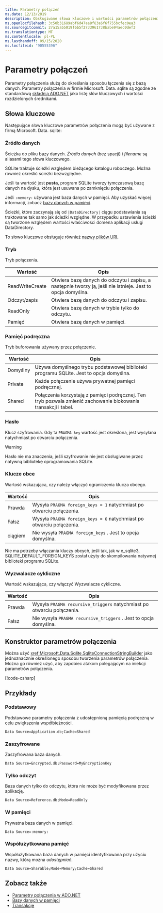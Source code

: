 ```yaml
---
title: Parametry połączeń
ms.date: 12/13/2019
description: Obsługiwane słowa kluczowe i wartości parametrów połączenia.
ms.openlocfilehash: 3c50b31689abf6d47aa8f83a6f6f755bcfec0ea3
ms.sourcegitcommit: 27a15a55019f6b5f2733961738babe94aec0def3
ms.translationtype: MT
ms.contentlocale: pl-PL
ms.lasthandoff: 09/15/2020
ms.locfileid: "90555396"
---
```

# <a name="connection-strings"></a>Parametry połączeń

Parametry połączenia służą do określania sposobu łączenia się z bazą danych. Parametry połączenia w firmie Microsoft. Data. sqlite są zgodne ze standardową [składnią ADO.NET](../../../framework/data/adonet/connection-strings.md) jako listę słów kluczowych i wartości rozdzielonych średnikami.

## <a name="keywords"></a>Słowa kluczowe

Następujące słowa kluczowe parametrów połączenia mogą być używane z firmą Microsoft. Data. sqlite:

### <a name="data-source"></a>Źródło danych

Ścieżka do pliku bazy danych. *Źródła danych* (bez spacji) i *filename* są aliasami tego słowa kluczowego.

SQLite traktuje ścieżki względem bieżącego katalogu roboczego. Można również określić ścieżki bezwzględne.

Jeśli ta wartość jest **pusta**, program SQLite tworzy tymczasową bazę danych na dysku, która jest usuwana po zamknięciu połączenia.

Jeśli `:memory:` używana jest baza danych w pamięci. Aby uzyskać więcej informacji, zobacz [bazy danych w pamięci](in-memory-databases.md).

Ścieżki, które zaczynają się od `|DataDirectory|` ciągu podstawiania są traktowane tak samo jak ścieżki względne. W przypadku ustawienia ścieżki są tworzone względem wartości właściwości domena aplikacji usługi DataDirectory.

To słowo kluczowe obsługuje również [nazwy plików URI](https://www.sqlite.org/uri.html).

### <a name="mode"></a>Tryb

Tryb połączenia.

| Wartość           | Opis                                                                                        |
| --------------- | -------------------------------------------------------------------------------------------------- |
| ReadWriteCreate | Otwiera bazę danych do odczytu i zapisu, a następnie tworzy ją, jeśli nie istnieje. Jest to opcja domyślna. |
| Odczyt/zapis       | Otwiera bazę danych do odczytu i zapisu.                                                        |
| ReadOnly        | Otwiera bazę danych w trybie tylko do odczytu.                                                              |
| Pamięć          | Otwiera bazę danych w pamięci.                                                                       |

### <a name="cache"></a>Pamięć podręczna

Tryb buforowania używany przez połączenie.

| Wartość   | Opis                                                                                    |
| ------- | ---------------------------------------------------------------------------------------------- |
| Domyślny | Używa domyślnego trybu podstawowej biblioteki programu SQLite. Jest to opcja domyślna.                   |
| Private | Każde połączenie używa prywatnej pamięci podręcznej.                                                          |
| Shared  | Połączenia korzystają z pamięci podręcznej. Ten tryb pozwala zmienić zachowanie blokowania transakcji i tabel. |

### <a name="password"></a>Hasło

Klucz szyfrowania. Gdy ta `PRAGMA key` wartość jest określona, jest wysyłana natychmiast po otwarciu połączenia.

> [!WARNING]
> Hasło nie ma znaczenia, jeśli szyfrowanie nie jest obsługiwane przez natywną bibliotekę oprogramowania SQLite.

### <a name="foreign-keys"></a>Klucze obce

Wartość wskazująca, czy należy włączyć ograniczenia klucza obcego.

| Wartość   | Opis
| ------- | --- |
| Prawda    | Wysyła `PRAGMA foreign_keys = 1` natychmiast po otwarciu połączenia.
| Fałsz   | Wysyła `PRAGMA foreign_keys = 0` natychmiast po otwarciu połączenia.
| ciągiem | Nie wysyła `PRAGMA foreign_keys` . Jest to opcja domyślna. |

Nie ma potrzeby włączania kluczy obcych, jeśli tak, jak w e_sqlite3, SQLITE_DEFAULT_FOREIGN_KEYS został użyty do skompilowania natywnej biblioteki programu SQLite.

### <a name="recursive-triggers"></a>Wyzwalacze cykliczne

Wartość wskazująca, czy włączyć Wyzwalacze cykliczne.

| Wartość | Opis                                                                 |
| ----- | --------------------------------------------------------------------------- |
| Prawda  | Wysyła `PRAGMA recursive_triggers` natychmiast po otwarciu połączenia. |
| Fałsz | Nie wysyła `PRAGMA recursive_triggers` . Jest to opcja domyślna.              |

## <a name="connection-string-builder"></a>Konstruktor parametrów połączenia

Można użyć <xref:Microsoft.Data.Sqlite.SqliteConnectionStringBuilder> jako jednoznacznie określonego sposobu tworzenia parametrów połączenia. Można go również użyć, aby zapobiec atakom polegającym na iniekcji parametrów połączenia.

[!code-csharp[](../../../../samples/snippets/standard/data/sqlite/EncryptionSample/Program.cs?name=snippet_ConnectionStringBuilder)]

## <a name="examples"></a>Przykłady

### <a name="basic"></a>Podstawowy

Podstawowe parametry połączenia z udostępnioną pamięcią podręczną w celu zwiększenia współbieżności.

```connectionstring
Data Source=Application.db;Cache=Shared
```

### <a name="encrypted"></a>Zaszyfrowane

Zaszyfrowana baza danych.

```connectionstring
Data Source=Encrypted.db;Password=MyEncryptionKey
```

### <a name="read-only"></a>Tylko odczyt

Baza danych tylko do odczytu, która nie może być modyfikowana przez aplikację.

```connectionstring
Data Source=Reference.db;Mode=ReadOnly
```

### <a name="in-memory"></a>W pamięci

Prywatna baza danych w pamięci.

```connectionstring
Data Source=:memory:
```

### <a name="sharable-in-memory"></a>Współużytkowana pamięć

Współużytkowana baza danych w pamięci identyfikowana przy użyciu nazwy, którą można *udostępniać*.

```connectionstring
Data Source=Sharable;Mode=Memory;Cache=Shared
```

## <a name="see-also"></a>Zobacz także

* [Parametry połączenia w ADO.NET](../../../framework/data/adonet/connection-strings.md)
* [Bazy danych w pamięci](in-memory-databases.md)
* [Transakcje](transactions.md)
